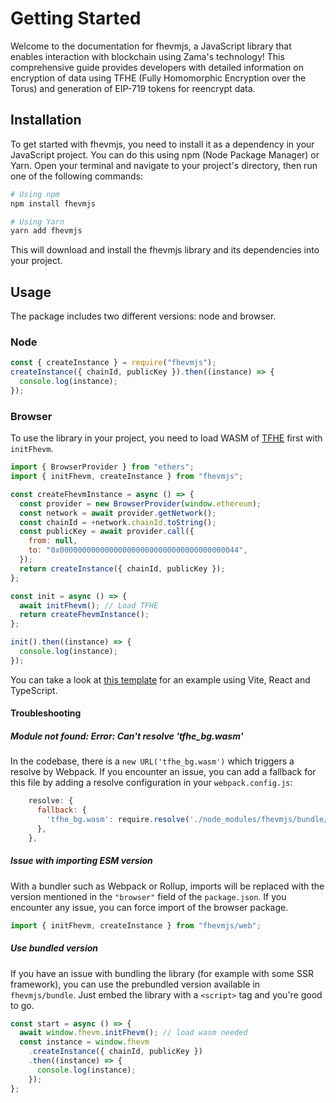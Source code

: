 # Getting Started

Welcome to the documentation for fhevmjs, a JavaScript library that enables interaction with blockchain using Zama's technology! This comprehensive guide provides developers with detailed information on encryption of data using TFHE (Fully Homomorphic Encryption over the Torus) and generation of EIP-719 tokens for reencrypt data.

## Installation

To get started with fhevmjs, you need to install it as a dependency in your JavaScript project. You can do this using npm (Node Package Manager) or Yarn. Open your terminal and navigate to your project's directory, then run one of the following commands:

```bash
# Using npm
npm install fhevmjs

# Using Yarn
yarn add fhevmjs
```

This will download and install the fhevmjs library and its dependencies into your project.

## Usage

The package includes two different versions: node and browser.

### Node

```javascript
const { createInstance } = require("fhevmjs");
createInstance({ chainId, publicKey }).then((instance) => {
  console.log(instance);
});
```

### Browser

To use the library in your project, you need to load WASM of [TFHE](https://www.npmjs.com/package/tfhe) first with `initFhevm`.

```javascript
import { BrowserProvider } from "ethers";
import { initFhevm, createInstance } from "fhevmjs";

const createFhevmInstance = async () => {
  const provider = new BrowserProvider(window.ethereum);
  const network = await provider.getNetwork();
  const chainId = +network.chainId.toString();
  const publicKey = await provider.call({
    from: null,
    to: "0x0000000000000000000000000000000000000044",
  });
  return createInstance({ chainId, publicKey });
};

const init = async () => {
  await initFhevm(); // Load TFHE
  return createFhevmInstance();
};

init().then((instance) => {
  console.log(instance);
});
```

You can take a look at [this template](https://github.com/zama-ai/fhevmjs-react-template) for an example using Vite, React and TypeScript.

#### Troubleshooting

##### Module not found: Error: Can't resolve 'tfhe_bg.wasm'

In the codebase, there is a `new URL('tfhe_bg.wasm')` which triggers a resolve by Webpack. If you encounter an issue, you can add a fallback for this file by adding a resolve configuration in your `webpack.config.js`:

```javascript
    resolve: {
      fallback: {
        'tfhe_bg.wasm': require.resolve('./node_modules/fhevmjs/bundle/tfhe_bg.wasm'),
      },
    },
```

##### Issue with importing ESM version

With a bundler such as Webpack or Rollup, imports will be replaced with the version mentioned in the `"browser"` field of the `package.json`. If you encounter any issue, you can force import of the browser package.

```javascript
import { initFhevm, createInstance } from "fhevmjs/web";
```

##### Use bundled version

If you have an issue with bundling the library (for example with some SSR framework), you can use the prebundled version available in `fhevmjs/bundle`. Just embed the library with a `<script>` tag and you're good to go.

```javascript
const start = async () => {
  await window.fhevm.initFhevm(); // load wasm needed
  const instance = window.fhevm
    .createInstance({ chainId, publicKey })
    .then((instance) => {
      console.log(instance);
    });
};
```
